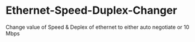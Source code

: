 # Ethernet-Speed-Duplex-Changer
Change value of Speed &amp; Deplex of ethernet to either auto negotiate or 10 Mbps
